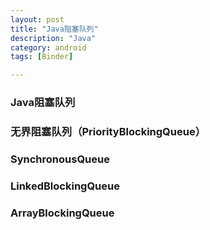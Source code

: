 ```yaml
---
layout: post
title: "Java阻塞队列"
description: "Java"
category: android
tags: [Binder]

---
```


### Java阻塞队列

### 无界阻塞队列（PriorityBlockingQueue）

### SynchronousQueue

### LinkedBlockingQueue

### ArrayBlockingQueue